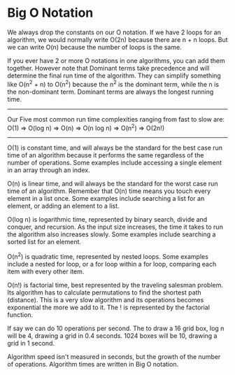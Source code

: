 # Big O Notation

We always drop the constants on our O notation. If we have 2 loops for an algorithm, we would normally write O(2n) because there are n + n loops. But we can write O(n) because the number of loops is the same.

If you ever have 2 or more O notations in one algorithms, you can add them together. However note that Dominant terms take precedence and will determine the final run time of the algorithm. They can simplify something like O(n<sup>2</sup> + n) to O(n<sup>2</sup>) because the n<sup>2</sup> is the dominant term, while the n is the non-dominant term. Dominant terms are always the longest running time.

---
Our Five most common run time complexities ranging from fast to slow are:
O(1) => O(log n) => O(n) => O(n log n) => O(n<sup>2</sup>) => O(2n!)

---

O(1) is constant time, and will always be the standard for the best case run time of an algorithm because it performs the same regardless of the number of operations. Some examples include accessing a single element in an array through an index.

O(n) is linear time, and will always be the standard for the worst case run time of an algorithm. Remember that O(n) time means you touch every element in a list once. Some examples include searching a list for an element, or adding an element to a list.

O(log n) is logarithmic time, represented by binary search, divide and conquer, and recursion. As the input size increases, the time it takes to run the algorithm also increases slowly. Some examples include searching a sorted list for an element.

O(n<sup>2</sup>) is quadratic time, represented by nested loops. Some examples include a nested for loop, or a for loop within a for loop, comparing each item with every other item.

O(n!) is factorial time, best represented by the traveling salesman problem. Its algorithm has to calculate permutations to find the shortest path (distance). This is a very slow algorithm and its operations becomes exponential the more we add to it. The ! is represented by the factorial function.

If say we can do 10 operations per second. The to draw a 16 grid box, log n will be 4, drawing a grid in 0.4 seconds. 1024 boxes will be 10, drawing a grid in 1 second. 

Algorithm speed isn't measured in seconds, but the growth of the number of operations. Algorithm times are written in Big O notation. 